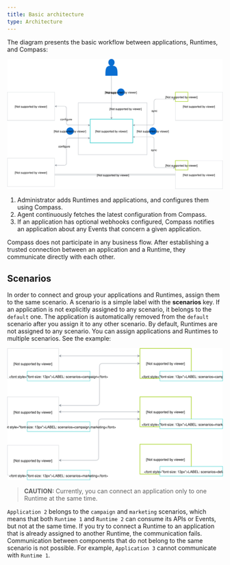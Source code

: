 ```yaml
---
title: Basic architecture
type: Architecture
---
```


The diagram presents the basic workflow between applications, Runtimes, and Compass:

![Basic architecture](./assets/architecture.svg)

1. Administrator adds Runtimes and applications, and configures them using Compass.
2. Agent continuously fetches the latest configuration from Compass.
3. If an application has optional webhooks configured, Compass notifies an application about any Events that concern a given application.

Compass does not participate in any business flow. After establishing a trusted connection between an application and a Runtime, they communicate directly with each other.

## Scenarios

In order to connect and group your applications and Runtimes, assign them to the same scenario.
A scenario is a simple label with the **scenarios** key. If an application is not explicitly assigned to any scenario, it belongs to the `default` one. The application is automatically removed from the `default` scenario after you assign it to any other scenario. By default, Runtimes are not assigned to any scenario. You can assign applications and Runtimes to multiple scenarios. See the example:

![Scenarios](./assets/scenarios.svg)

>**CAUTION:** Currently, you can connect an application only to one Runtime at the same time.  

`Application 2` belongs to the `campaign` and `marketing` scenarios, which means that both `Runtime 1` and `Runtime 2` can consume its APIs or Events, but not at the same time. If you try to connect a Runtime to an application that is already assigned to another Runtime, the communication fails. Communication between components that do not belong to the same scenario is not possible. For example, `Application 3` cannot communicate with `Runtime 1`.
